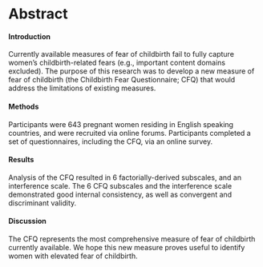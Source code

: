 # Abstract
#### Introduction
Currently available measures of fear of childbirth fail to fully capture women’s childbirth-related fears (e.g., important content domains excluded). The purpose of this research was to develop a new measure of fear of childbirth (the Childbirth Fear Questionnaire; CFQ) that would address the limitations of existing measures.

#### Methods
Participants were 643 pregnant women residing in English speaking countries, and were recruited via online forums. Participants completed a set of questionnaires, including the CFQ, via an online survey.

#### Results
Analysis of the CFQ resulted in 6 factorially-derived subscales, and an interference scale. The 6 CFQ subscales and the interference scale demonstrated good internal consistency, as well as convergent and discriminant validity.

#### Discussion
The CFQ represents the most comprehensive measure of fear of childbirth currently available. We hope this new measure proves useful to identify women with elevated fear of childbirth.
